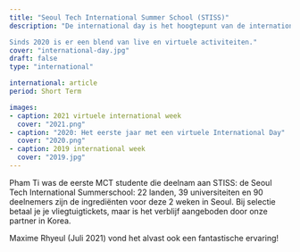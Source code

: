 ```yaml
---
title: "Seoul Tech International Summer School (STISS)"
description: "De international day is het hoogtepunt van de international week. Tijdens international week komen vaak heel wat partners langs en zijn er ook gastcolleges en culturele activiteiten.

Sinds 2020 is er een blend van live en virtuele activiteiten."
cover: "international-day.jpg"
draft: false
type: "international"

international: article
period: Short Term

images:
- caption: 2021 virtuele international week
  cover: "2021.png"
- caption: "2020: Het eerste jaar met een virtuele International Day"
  cover: "2020.png"
- caption: 2019 international week
  cover: "2019.jpg"
---
```

Pham Ti was de eerste MCT studente die deelnam aan STISS: de Seoul Tech International Summerschool:  22 landen, 39 universiteiten en 90 deelnemers zijn de ingrediënten voor deze 2 weken in Seoul. Bij selectie betaal je je vliegtuigtickets, maar is het verblijf aangeboden door onze partner in Korea.

Maxime Rhyeul (Juli 2021) vond het alvast ook een fantastische ervaring!